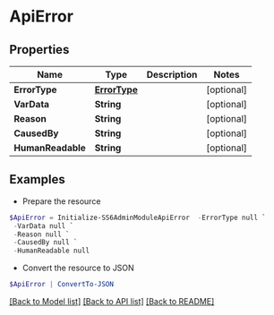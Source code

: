 # ApiError
## Properties

Name | Type | Description | Notes
------------ | ------------- | ------------- | -------------
**ErrorType** | [**ErrorType**](ErrorType.md) |  | [optional] 
**VarData** | **String** |  | [optional] 
**Reason** | **String** |  | [optional] 
**CausedBy** | **String** |  | [optional] 
**HumanReadable** | **String** |  | [optional] 

## Examples

- Prepare the resource
```powershell
$ApiError = Initialize-SS6AdminModuleApiError  -ErrorType null `
 -VarData null `
 -Reason null `
 -CausedBy null `
 -HumanReadable null
```

- Convert the resource to JSON
```powershell
$ApiError | ConvertTo-JSON
```

[[Back to Model list]](../README.md#documentation-for-models) [[Back to API list]](../README.md#documentation-for-api-endpoints) [[Back to README]](../README.md)

